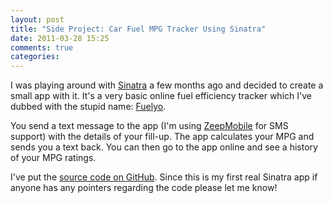 ```yaml
---
layout: post
title: "Side Project: Car Fuel MPG Tracker Using Sinatra"
date: 2011-03-28 15:25
comments: true
categories:
---
```

<p>I was playing around with <a href="http://www.sinatrarb.com/">Sinatra</a> a
few months ago and decided to create a small app with it. It's a very basic
online fuel efficiency tracker which I've dubbed with the stupid name: <a href="http://fuelyo.heroku.com/">Fuelyo</a>.</p>
<p>You send a text message to the app (I'm using <a href="http://www.zeepmobile.com/">ZeepMobile</a> for SMS support) with the
details of your fill-up. The app calculates your MPG and sends you a text back.
You can then go to the app online and see a history of your MPG ratings.</p>
<p>I've put the <a href="https://github.com/bnadlerjr/fuelyo">source code on GitHub</a>. Since this is my first real Sinatra app if anyone has any pointers
regarding the code please let me know!</p>
